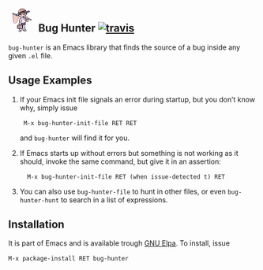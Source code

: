 ##  ![hunter](hunter.png) Bug Hunter [![travis](https://secure.travis-ci.org/Bruce-Connor/elisp-bug-hunter.png?branch=master)](https://travis-ci.org/Bruce-Connor/elisp-bug-hunter?branch%3Dmaster)

`bug-hunter` is an Emacs library that finds the source of a bug inside any given `.el` file. 

## Usage Examples

1. If your Emacs init file signals an error during startup, but you
   don’t know why, simply issue

        M-x bug-hunter-init-file RET RET

   and `bug-hunter` will find it for you.

2. If Emacs starts up without errors but something is not working as
   it should, invoke the same command, but give it in an assertion:

         M-x bug-hunter-init-file RET (when issue-detected t) RET


3. You can also use `bug-hunter-file` to hunt in other files, or even
   `bug-hunter-hunt` to search in a list of expressions.

## Installation
It is part of Emacs and is available trough [GNU Elpa](https://elpa.gnu.org/packages/bug-hunter.html). To install, issue 

    M-x package-install RET bug-hunter

